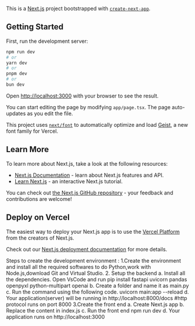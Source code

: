 This is a [Next.js](https://nextjs.org) project bootstrapped with [`create-next-app`](https://nextjs.org/docs/app/api-reference/cli/create-next-app).

## Getting Started

First, run the development server:

```bash
npm run dev
# or
yarn dev
# or
pnpm dev
# or
bun dev
```

Open [http://localhost:3000](http://localhost:3000) with your browser to see the result.

You can start editing the page by modifying `app/page.tsx`. The page auto-updates as you edit the file.

This project uses [`next/font`](https://nextjs.org/docs/app/building-your-application/optimizing/fonts) to automatically optimize and load [Geist](https://vercel.com/font), a new font family for Vercel.

## Learn More

To learn more about Next.js, take a look at the following resources:

- [Next.js Documentation](https://nextjs.org/docs) - learn about Next.js features and API.
- [Learn Next.js](https://nextjs.org/learn) - an interactive Next.js tutorial.

You can check out [the Next.js GitHub repository](https://github.com/vercel/next.js) - your feedback and contributions are welcome!

## Deploy on Vercel

The easiest way to deploy your Next.js app is to use the [Vercel Platform](https://vercel.com/new?utm_medium=default-template&filter=next.js&utm_source=create-next-app&utm_campaign=create-next-app-readme) from the creators of Next.js.

Check out our [Next.js deployment documentation](https://nextjs.org/docs/app/building-your-application/deploying) for more details.


Steps to create the development environment :
1.Create the environment and install all the required softwares to do Python,work with Node.js,download Git and Virtual Studio.
2. Setup the backend
   a. Install all the dependencies.
      Open VsCode and run 
      pip install fastapi uvicorn pandas openpyxl python-multipart openai
   b. Create a folder and name it as main.py
   c. Run the command using the following code.
      uvicorn main:app --reload
   d. Your application(server) will be running in http://localhost:8000/docs
      #http protocol runs on port 8000
3.Create the front end 
  a. Create Next.js app 
  b. Replace the content in index.js 
  c. Run the front end 
     npm run dev
  d. Your application runs on http://localhost:3000
